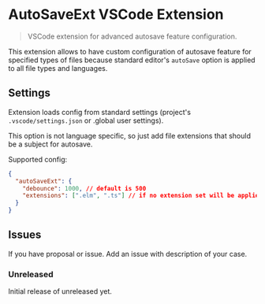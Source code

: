 # AutoSaveExt VSCode Extension

> VSCode extension for advanced autosave feature configuration.

This extension allows to have custom configuration of autosave feature for specified types of files because standard editor's `autoSave` option is applied to all file types and languages.

## Settings

Extension loads config from standard settings (project's `.vscode/settings.json` or .global user settings). 

This option is not language specific, so just add file extensions that should be a subject for autosave.

Supported config:

```json
{
  "autoSaveExt": {
    "debounce": 1000, // default is 500
    "extensions": [".elm", ".ts"] // if no extension set will be applied to all files
  }
}
```

## Issues

If you have proposal or issue. Add an issue with description of your case.

### Unreleased

Initial release of unreleased yet.
